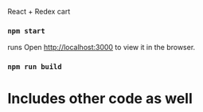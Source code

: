 React + Redex cart 

### `npm start`

runs 
Open [http://localhost:3000](http://localhost:3000) to view it in the browser.


### `npm run build`

# Includes other code as well